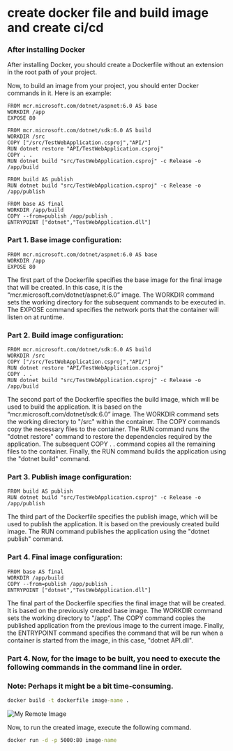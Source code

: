 
# create docker file and build image and create ci/cd

### After installing Docker
After installing Docker, you should create a Dockerfile without an extension in the root path of your project.

Now, to build an image from your project, you should enter Docker commands in it. Here is an example:

```docker
FROM mcr.microsoft.com/dotnet/aspnet:6.0 AS base
WORKDIR /app
EXPOSE 80

FROM mcr.microsoft.com/dotnet/sdk:6.0 AS build
WORKDIR /src
COPY ["/src/TestWebApplication.csproj","API/"]
RUN dotnet restore "API/TestWebApplication.csproj"
COPY . .
RUN dotnet build "src/TestWebApplication.csproj" -c Release -o /app/build

FROM build AS publish 
RUN dotnet build "src/TestWebApplication.csproj" -c Release -o /app/publish

FROM base AS final 
WORKDIR /app/build
COPY --from=publish /app/publish .
ENTRYPOINT ["dotnet","TestWebApplication.dll"]
```


### Part 1. Base image configuration:

```docker
FROM mcr.microsoft.com/dotnet/aspnet:6.0 AS base
WORKDIR /app
EXPOSE 80
```
The first part of the Dockerfile specifies the base image for the final image that will be created. In this case, it is the “mcr.microsoft.com/dotnet/aspnet:6.0” image. The WORKDIR command sets the working directory for the subsequent commands to be executed in. The EXPOSE command specifies the network ports that the container will listen on at runtime.

### Part 2. Build image configuration:

```docker
FROM mcr.microsoft.com/dotnet/sdk:6.0 AS build
WORKDIR /src
COPY ["/src/TestWebApplication.csproj","API/"]
RUN dotnet restore "API/TestWebApplication.csproj"
COPY . .
RUN dotnet build "src/TestWebApplication.csproj" -c Release -o /app/build
```

The second part of the Dockerfile specifies the build image, which will be used to build the application. It is based on the “mcr.microsoft.com/dotnet/sdk:6.0” image. The WORKDIR command sets the working directory to "/src" within the container. The COPY commands copy the necessary files to the container. The RUN command runs the "dotnet restore" command to restore the dependencies required by the application. The subsequent COPY . . command copies all the remaining files to the container. Finally, the RUN command builds the application using the "dotnet build" command.

### Part 3. Publish image configuration:

```docker
FROM build AS publish 
RUN dotnet build "src/TestWebApplication.csproj" -c Release -o /app/publish
```

The third part of the Dockerfile specifies the publish image, which will be used to publish the application. It is based on the previously created build image. The RUN command publishes the application using the "dotnet publish" command.

### Part 4. Final image configuration:

```docker
FROM base AS final 
WORKDIR /app/build
COPY --from=publish /app/publish .
ENTRYPOINT ["dotnet","TestWebApplication.dll"]
```

The final part of the Dockerfile specifies the final image that will be created. It is based on the previously created base image. The WORKDIR command sets the working directory to "/app". The COPY command copies the published application from the previous image to the current image. Finally, the ENTRYPOINT command specifies the command that will be run when a container is started from the image, in this case, "dotnet API.dll".


### Part 4. Now, for the image to be built, you need to execute the following commands in the command line in order.

### Note: Perhaps it might be a bit time-consuming.


```cmd
docker build -t dockerfile image-name .
```

![My Remote Image](https://github.com/nosratifarhad/Docker_CI_CD_DotNet6/blob/main/docs/Annotation1.jpg)


Now, to run the created image, execute the following command.

```cmd
docker run -d -p 5000:80 image-name
```
